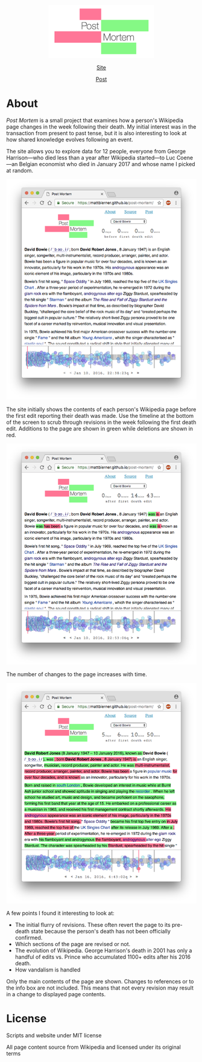 <div align="center">
    <img title="Post Mortem" src="assets/logo.png" />
</div>

<div align="center">
    <p><a href="https://mattbierner.github.io/post-mortem/">Site</a></p>
    <p><a href="http://blog.mattbierner.com/post-mortem">Post</a></p>
</div>


# About
*Post Mortem* is a small project that examines how a person's Wikipedia page changes in the week following their death. My initial interest was in the transaction from present to past tense, but it is also interesting to look at how shared knowledge evolves following an event. 

The site allows you to explore data for 12 people, everyone from George Harrison—who died less than a year after Wikipedia started—to Luc Coene—an Belgian economist who died in January 2017 and whose name I picked at random.

![](documentation/initial.png)

The site initially shows the contents of each person's Wikipedia page before the first edit reporting their death was made. Use the timeline at the bottom of the screen to scrub through revisions in the week following the first death edit. Additions to the page are shown in green while deletions are shown in red.

![](documentation/small-changes.png)

The number of changes to the page increases with time. 

![](documentation/many-changes.png)

A few points I found it interesting to look at:

- The initial flurry of revisions. These often revert the page to its pre-death state because the person's death has not been officially confirmed.
- Which sections of the page are revised or not.
- The evolution of Wikipedia. George Harrison's death in 2001 has only a handful of edits vs. Prince who accumulated 1100+ edits after his 2016 death.
- How vandalism is handled

Only the main contents of the page are shown. Changes to references or to the info box are not included. This means that not every revision may result in a change to displayed page contents.



# License
Scripts and website under MIT license

All page content source from Wikipedia and licensed under its original terms